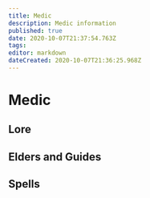 ```yaml
---
title: Medic
description: Medic information
published: true
date: 2020-10-07T21:37:54.763Z
tags: 
editor: markdown
dateCreated: 2020-10-07T21:36:25.968Z
---
```


# Medic
  ## Lore
  ## Elders and Guides
  ## Spells
  
 